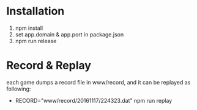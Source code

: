

Installation
============
1. npm install
2. set app.domain & app.port in package.json
3. npm run release

Record & Replay
===============
each game dumps a record file in www/record, and it can be replayed as following:
- RECORD="www/record/20161117/224323.dat" npm run replay

